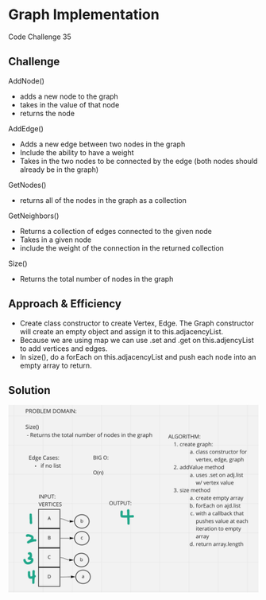 # Graph Implementation
Code Challenge 35

## Challenge
AddNode()
  - adds a new node to the graph
  - takes in the value of that node
  - returns the node

AddEdge()
  - Adds a new edge between two nodes in the graph
  - Include the ability to have a weight
  - Takes in the two nodes to be connected by the edge (both nodes should already be in the graph)

GetNodes()
  - returns all of the nodes in the graph as a collection

GetNeighbors()
  - Returns a collection of edges connected to the given node
  - Takes in a given node 
  - include the weight of the connection in the returned collection

Size()
  - Returns the total number of nodes in the graph

## Approach & Efficiency
  - Create class constructor to create Vertex, Edge. The Graph constructor will create an empty object and assign it to this.adjacencyList.
  - Because we are using map we can use .set and .get on this.adjencyList to add vertices and edges.
  - In size(), do a forEach on this.adjacencyList and push each node into an empty array to return.

## Solution
![Whiteboard](cc35uml.png)